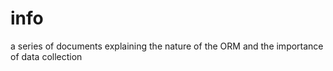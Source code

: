 # info

a series of documents explaining the nature of the ORM and the importance of data collection